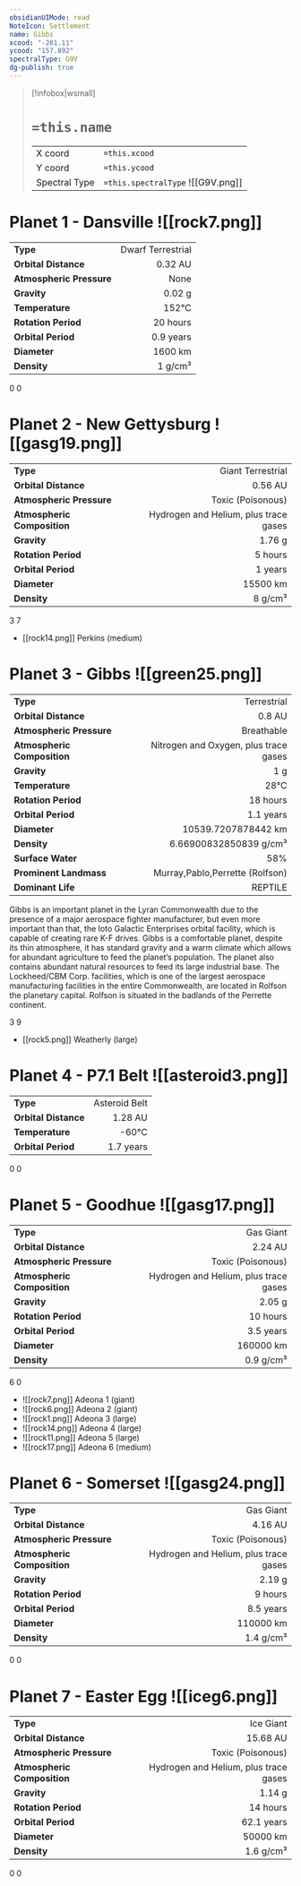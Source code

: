 ```yaml
---
obsidianUIMode: read
NoteIcon: Settlement
name: Gibbs
xcood: "-201.11"
ycood: "157.892"
spectralType: G9V
dg-publish: true
---
```

> [!infobox|wsmall]
> # `=this.name`
> | | |
> | - | - |
> | X coord | `=this.xcood` |
> | Y coord| `=this.ycood` |
> | Spectral Type | `=this.spectralType` ![[G9V.png]] |

# Planet 1 - Dansville ![[rock7.png]]
|                             |                           |
| --------------------------- | -------------------------:|
| **Type**                    |             Dwarf Terrestrial |
| **Orbital Distance**        |   0.32 AU |
| **Atmospheric Pressure**    |       None |
| **Gravity**                 |        0.02 g |
| **Temperature**             |    152°C |
| **Rotation Period**         |  20 hours |
| **Orbital Period** | 0.9 years |
| **Diameter**                |      1600 km | 
| **Density**                 |    1 g/cm³ |



0
0



# Planet 2 - New Gettysburg ![[gasg19.png]]
|                             |                           |
| --------------------------- | -------------------------:|
| **Type**                    |             Giant Terrestrial |
| **Orbital Distance**        |   0.56 AU |
| **Atmospheric Pressure**    |       Toxic (Poisonous) |
| **Atmospheric Composition** |      Hydrogen and Helium, plus trace gases |
| **Gravity**                 |        1.76 g |
| **Rotation Period**         |  5 hours |
| **Orbital Period** | 1 years |
| **Diameter**                |      15500 km | 
| **Density**                 |    8 g/cm³ |



3
7

- [[rock14.png]] Perkins (medium)

# Planet 3 - Gibbs ![[green25.png]]
|                             |                           |
| --------------------------- | -------------------------:|
| **Type**                    |             Terrestrial |
| **Orbital Distance**        |   0.8 AU |
| **Atmospheric Pressure**    |       Breathable |
| **Atmospheric Composition** |      Nitrogen and Oxygen, plus trace gases |
| **Gravity**                 |        1 g |
| **Temperature**             |    28°C |
| **Rotation Period**         |  18 hours |
| **Orbital Period** | 1.1 years |
| **Diameter**                |      10539.7207878442 km | 
| **Density**                 |    6.66900832850839 g/cm³ |
| **Surface Water**           |           58% | 
| **Prominent Landmass**      |         Murray,Pablo,Perrette (Rolfson) | 
| **Dominant Life**           |         REPTILE |

Gibbs is an important planet in the Lyran Commonwealth due to the presence of a major aerospace fighter manufacturer, but even more important than that, the Ioto Galactic Enterprises orbital facility, which is capable of creating rare K-F drives. Gibbs is a comfortable planet, despite its thin atmosphere, it has standard gravity and a warm climate which allows for abundant agriculture to feed the planet’s population. The planet also contains abundant natural resources to feed its large industrial base. The Lockheed/CBM Corp. facilities, which is one of the largest aerospace manufacturing facilities in the entire Commonwealth, are located in Rolfson the planetary capital. Rolfson is situated in the badlands of the Perrette continent.

3
9

- [[rock5.png]] Weatherly (large)

# Planet 4 - P7.1 Belt ![[asteroid3.png]]
|                             |                           |
| --------------------------- | -------------------------:|
| **Type**                    |             Asteroid Belt |
| **Orbital Distance**        |   1.28 AU |
| **Temperature**             |    -60°C |
| **Orbital Period** | 1.7 years |



0
0



# Planet 5 - Goodhue ![[gasg17.png]]
|                             |                           |
| --------------------------- | -------------------------:|
| **Type**                    |             Gas Giant |
| **Orbital Distance**        |   2.24 AU |
| **Atmospheric Pressure**    |       Toxic (Poisonous) |
| **Atmospheric Composition** |      Hydrogen and Helium, plus trace gases |
| **Gravity**                 |        2.05 g |
| **Rotation Period**         |  10 hours |
| **Orbital Period** | 3.5 years |
| **Diameter**                |      160000 km | 
| **Density**                 |    0.9 g/cm³ |



6
0

- ![[rock7.png]] Adeona 1 (giant)
- ![[rock6.png]] Adeona 2 (giant)
- ![[rock1.png]] Adeona 3 (large)
- ![[rock14.png]] Adeona 4 (large)
- ![[rock11.png]] Adeona 5 (large)
- ![[rock17.png]] Adeona 6 (medium)


# Planet 6 - Somerset ![[gasg24.png]]
|                             |                           |
| --------------------------- | -------------------------:|
| **Type**                    |             Gas Giant |
| **Orbital Distance**        |   4.16 AU |
| **Atmospheric Pressure**    |       Toxic (Poisonous) |
| **Atmospheric Composition** |      Hydrogen and Helium, plus trace gases |
| **Gravity**                 |        2.19 g |
| **Rotation Period**         |  9 hours |
| **Orbital Period** | 8.5 years |
| **Diameter**                |      110000 km | 
| **Density**                 |    1.4 g/cm³ |



0
0



# Planet 7 - Easter Egg ![[iceg6.png]]
|                             |                           |
| --------------------------- | -------------------------:|
| **Type**                    |             Ice Giant |
| **Orbital Distance**        |   15.68 AU |
| **Atmospheric Pressure**    |       Toxic (Poisonous) |
| **Atmospheric Composition** |      Hydrogen and Helium, plus trace gases |
| **Gravity**                 |        1.14 g |
| **Rotation Period**         |  14 hours |
| **Orbital Period** | 62.1 years |
| **Diameter**                |      50000 km | 
| **Density**                 |    1.6 g/cm³ |



0
0



